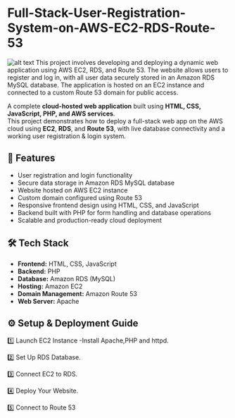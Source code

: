 # Full-Stack-User-Registration-System-on-AWS-EC2-RDS-Route-53
![alt text](http://url/to/img.png)
This project involves developing and deploying a dynamic web application using AWS EC2, RDS, and Route 53. The website allows users to register and log in, with all user data securely stored in an Amazon RDS MySQL database. The application is hosted on an EC2 instance and connected to a custom Route 53 domain for public access.

A complete **cloud-hosted web application** built using **HTML, CSS, JavaScript, PHP, and AWS services**.  
This project demonstrates how to deploy a full-stack web app on the AWS cloud using **EC2**, **RDS**, and **Route 53**, with live database connectivity and a working user registration & login system.

## 🚀 Features
- User registration and login functionality  
- Secure data storage in Amazon RDS MySQL database  
- Website hosted on AWS EC2 instance  
- Custom domain configured using Route 53  
- Responsive frontend design using HTML, CSS, and JavaScript  
- Backend built with PHP for form handling and database operations  
- Scalable and production-ready cloud deployment

## 🛠️ Tech Stack
- **Frontend:** HTML, CSS, JavaScript  
- **Backend:** PHP  
- **Database:** Amazon RDS (MySQL)  
- **Hosting:** Amazon EC2  
- **Domain Management:** Amazon Route 53  
- **Web Server:** Apache  

## ⚙️ Setup & Deployment Guide

 1️⃣ Launch EC2 Instance
      -Install Apache,PHP and httpd.
        
 2️⃣ Set Up RDS Database.
 
 3️⃣ Connect EC2 to RDS.
 
 4️⃣ Deploy Your Website.
 
 5️⃣ Connect to Route 53

